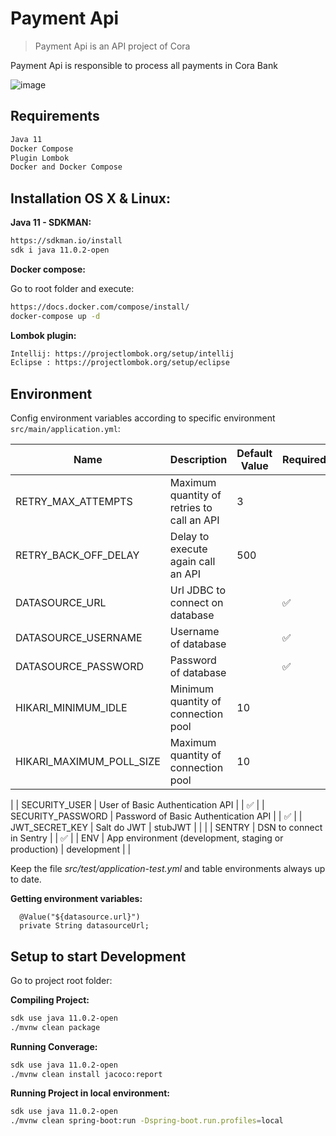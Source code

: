 # Payment Api

> Payment Api is an API project of Cora

Payment Api is responsible to process all payments in Cora Bank

![image](https://www.example.com/image.jpg)

## Requirements
```sh
Java 11
Docker Compose
Plugin Lombok
Docker and Docker Compose
```

## Installation OS X & Linux:


**Java 11 - SDKMAN:**

```sh
https://sdkman.io/install
sdk i java 11.0.2-open
```

**Docker compose:**

Go to root folder and execute:

```sh
https://docs.docker.com/compose/install/
docker-compose up -d
```

**Lombok plugin:**

```sh
Intellij: https://projectlombok.org/setup/intellij
Eclipse : https://projectlombok.org/setup/eclipse
```

## Environment
Config environment variables according to specific environment `src/main/application.yml`:

| Name | Description | Default Value | Required |
| -- | -- | -- | -- |
| RETRY_MAX_ATTEMPTS | Maximum quantity of retries to call an API | 3 | |
| RETRY_BACK_OFF_DELAY | Delay to execute again call an API | 500 | |
| DATASOURCE_URL | Url JDBC to connect on database | | :white_check_mark: |
| DATASOURCE_USERNAME | Username of database | | :white_check_mark: |
| DATASOURCE_PASSWORD | Password of database | | :white_check_mark: |
| HIKARI_MINIMUM_IDLE | Minimum quantity of connection pool | 10 | |
| HIKARI_MAXIMUM_POLL_SIZE | Maximum quantity of connection pool | 10 | |
| 
| SECURITY_USER | User of Basic Authentication API | | :white_check_mark: |
| SECURITY_PASSWORD | Password of Basic Authentication API | | :white_check_mark: |
| JWT_SECRET_KEY | Salt do JWT | stubJWT | |
|
| SENTRY | DSN to connect in Sentry | | :white_check_mark: |
| ENV | App environment (development, staging or production) | development | |

Keep the file *src/test/application-test.yml* and table environments always up to date.

**Getting environment variables:**

```
  @Value("${datasource.url}")
  private String datasourceUrl;
```

## Setup to start Development

Go to project root folder:

**Compiling Project:**

```sh
sdk use java 11.0.2-open
./mvnw clean package
```

**Running Converage:**

```sh
sdk use java 11.0.2-open
./mvnw clean install jacoco:report
```

**Running Project in local environment:**

```sh
sdk use java 11.0.2-open
./mvnw clean spring-boot:run -Dspring-boot.run.profiles=local
```
